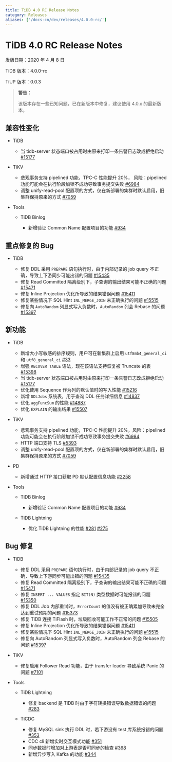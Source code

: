```yaml
---
title: TiDB 4.0 RC Release Notes
category: Releases
aliases: ['/docs-cn/dev/releases/4.0.0-rc/']
---
```


# TiDB 4.0 RC Release Notes

发版日期：2020 年 4 月 8 日

TiDB 版本：4.0.0-rc

TiUP 版本：0.0.3

> **警告：**
>
> 该版本存在一些已知问题，已在新版本中修复，建议使用 4.0.x 的最新版本。

## 兼容性变化

+ TiDB

    - 当 tidb-server 状态端口被占用时由原来打印一条告警日志改成拒绝启动 [#15177](https://github.com/pingcap/tidb/pull/15177)

+ TiKV

    - 悲观事务支持 pipelined 功能，TPC-C 性能提升 20%， 风险：pipelined 功能可能会在执行阶段加锁不成功导致事务提交失败 [#6984](https://github.com/tikv/tikv/pull/6984)
    - 调整 unify-read-pool 配置项的方式，仅在新部署的集群时默认启用，旧集群保持原来的方式 [#7059](https://github.com/tikv/tikv/pull/7059)

+ Tools

    - TiDB Binlog

        * 新增验证 Common Name 配置项目的功能 [#934](https://github.com/pingcap/tidb-binlog/pull/934)

## 重点修复的 Bug

+ TiDB

    - 修复 DDL 采用 `PREPARE` 语句执行时，由于内部记录的 job query 不正确，导致上下游同步可能出错的问题 [#15435](https://github.com/pingcap/tidb/pull/15435)
    - 修复 Read Committed 隔离级别下，子查询的输出结果可能不正确的问题 [#15471](https://github.com/pingcap/tidb/pull/15471)
    - 修复 Inline Projection 优化所导致的结果错误问题 [#15411](https://github.com/pingcap/tidb/pull/15411)
    - 修复某些情况下 SQL Hint `INL_MERGE_JOIN` 未正确执行的问题 [#15515](https://github.com/pingcap/tidb/pull/15515)
    - 修复向 `AutoRandom` 列显式写入负数时，`AutoRandom` 列会 Rebase 的问题 [#15397](https://github.com/pingcap/tidb/pull/15397)

## 新功能

+ TiDB

    - 新增大小写敏感的排序规则，用户可在新集群上启用 `utf8mb4_general_ci` 和 `utf8_general_ci` [#33](https://github.com/pingcap/tidb/projects/33)
    - 增强 `RECOVER TABLE` 语法，现在该语法支持恢复被 Truncate 的表 [#15398](https://github.com/pingcap/tidb/pull/15398)
    - 当 tidb-server 状态端口被占用时由原来打印一条告警日志改成拒绝启动 [#15177](https://github.com/pingcap/tidb/pull/15177)
    - 优化使用 Sequence 作为列的默认值时的写入性能 [#15216](https://github.com/pingcap/tidb/pull/15216)
    - 新增 `DDLJobs` 系统表，用于查询 DDL 任务详细信息 [#14837](https://github.com/pingcap/tidb/pull/14837)
    - 优化 `aggFuncSum` 的性能 [#14887](https://github.com/pingcap/tidb/pull/14887)
    - 优化 `EXPLAIN` 的输出结果 [#15507](https://github.com/pingcap/tidb/pull/15507)

+ TiKV

    - 悲观事务支持 pipelined 功能，TPC-C 性能提升 20%，风险：pipelined 功能可能会在执行阶段加锁不成功导致事务提交失败 [#6984](https://github.com/tikv/tikv/pull/6984)
    - HTTP 端口支持 TLS [#5393](https://github.com/tikv/tikv/pull/5393)
    - 调整 unify-read-pool 配置项的方式，仅在新部署的集群时默认启用，旧集群保持原来的方式 [#7059](https://github.com/tikv/tikv/pull/7059)

+ PD

    - 新增通过 HTTP 接口获取 PD 默认配置信息功能 [#2258](https://github.com/pingcap/pd/pull/2258)

+ Tools

    - TiDB Binlog

        * 新增验证 Common Name 配置项目的功能 [#934](https://github.com/pingcap/tidb-binlog/pull/934)

    - TiDB Lightning

        * 优化 TiDB Lightning 的性能 [#281](https://github.com/pingcap/tidb-lightning/pull/281) [#275](https://github.com/pingcap/tidb-lightning/pull/275)

## Bug 修复

+ TiDB

    - 修复 DDL 采用 `PREPARE` 语句执行时，由于内部记录的 job query 不正确，导致上下游同步可能出错的问题 [#15435](https://github.com/pingcap/tidb/pull/15435)
    - 修复 Read Committed 隔离级别下，子查询的输出结果可能不正确的问题 [#15471](https://github.com/pingcap/tidb/pull/15471)
    - 修复 `INSERT ... VALUES` 指定 `BIT(N)` 类型数据时可能报错的问题 [#15350](https://github.com/pingcap/tidb/pull/15350)
    - 修复 DDL Job 内部重试时，`ErrorCount` 的值没有被正确累加导致未完全达到重试预期的问题 [#15373](https://github.com/pingcap/tidb/pull/15373)
    - 修复 TiDB 连接 TiFlash 时，垃圾回收可能工作不正常的问题 [#15505](https://github.com/pingcap/tidb/pull/15505)
    - 修复 Inline Projection 优化所导致的结果错误问题 [#15411](https://github.com/pingcap/tidb/pull/15411)
    - 修复某些情况下 SQL Hint `INL_MERGE_JOIN` 未正确执行的问题 [#15515](https://github.com/pingcap/tidb/pull/15515)
    - 修复向 AutoRandom 列显式写入负数时，AutoRandom 列会 Rebase 的问题 [#15397](https://github.com/pingcap/tidb/pull/15397)

+ TiKV

    - 修复启用 Follower Read 功能，由于 transfer leader 导致系统 Panic 的问题 [#7101](https://github.com/tikv/tikv/pull/7101)

+ Tools

    - TiDB Lightning

        * 修复 backend 是 TiDB 时由于字符转换错误导致数据错误的问题 [#283](https://github.com/pingcap/tidb-lightning/pull/283)

    - TiCDC
        * 修复 MySQL sink 执行 DDL 时，若下游没有 test 库系统报错的问题 [#353](https://github.com/pingcap/ticdc/pull/353)
        * CDC cli 新增实时交互模式功能 [#351](https://github.com/pingcap/ticdc/pull/351)
        * 同步数据时增加对上游表是否可同步的检查 [#368](https://github.com/pingcap/ticdc/pull/368)
        * 新增异步写入 Kafka 的功能 [#344](https://github.com/pingcap/ticdc/pull/344)
